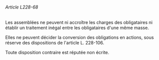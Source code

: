 ###### Article L228-68

Les assemblées ne peuvent ni accroître les charges des obligataires ni établir un traitement inégal entre les obligataires d'une même masse.

Elles ne peuvent décider la conversion des obligations en actions, sous réserve des dispositions de l'article L. 228-106.

Toute disposition contraire est réputée non écrite.

